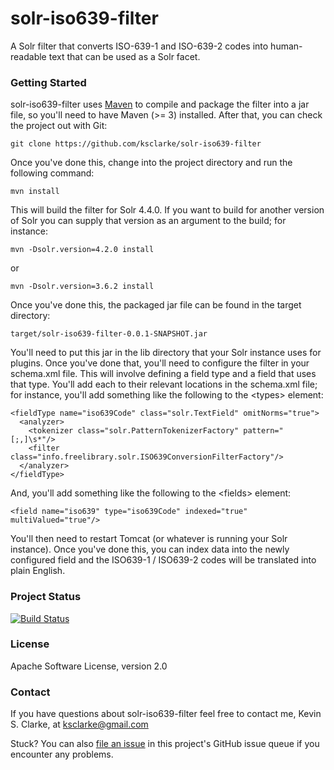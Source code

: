 # solr-iso639-filter

A Solr filter that converts ISO-639-1 and ISO-639-2 codes into human-readable text that can be used as a Solr facet.

### Getting Started

solr-iso639-filter uses [Maven](http://maven.apache.org/) to compile and package the filter into a jar file, so you'll need to have Maven (>= 3) installed.  After that, you can check the project out with Git:

    git clone https://github.com/ksclarke/solr-iso639-filter

Once you've done this, change into the project directory and run the following command:

    mvn install

This will build the filter for Solr 4.4.0.  If you want to build for another version of Solr you can supply that version as an argument to the build; for instance:

    mvn -Dsolr.version=4.2.0 install

or

    mvn -Dsolr.version=3.6.2 install

 Once you've done this, the packaged jar file can be found in the target directory:
 
    target/solr-iso639-filter-0.0.1-SNAPSHOT.jar
    
You'll need to put this jar in the lib directory that your Solr instance uses for plugins.  Once you've done that, you'll need to configure the filter in your schema.xml file.  This will involve defining a field type and a field that uses that type.  You'll add each to their relevant locations in the schema.xml file; for instance, you'll add something like the following to the &lt;types&gt; element:

    <fieldType name="iso639Code" class="solr.TextField" omitNorms="true">
      <analyzer>
        <tokenizer class="solr.PatternTokenizerFactory" pattern="[;,]\s*"/>
        <filter class="info.freelibrary.solr.ISO639ConversionFilterFactory"/>
      </analyzer>
    </fieldType>
    
And, you'll add something like the following to the &lt;fields&gt; element:

    <field name="iso639" type="iso639Code" indexed="true" multiValued="true"/>
    
You'll then need to restart Tomcat (or whatever is running your Solr instance).  Once you've done this, you can index data into the newly configured field and the ISO639-1 / ISO639-2 codes will be translated into plain English.

### Project Status

[![Build Status](https://travis-ci.org/ksclarke/solr-iso639-filter.png?branch=master)](https://travis-ci.org/ksclarke/solr-iso639-filter)

### License

Apache Software License, version 2.0

### Contact

If you have questions about solr-iso639-filter feel free to contact me, Kevin S. Clarke, at ksclarke@gmail.com

Stuck? You can also [file an issue](https://github.com/ksclarke/solr-iso639-filter/issues "GitHub Issue Queue") in this project's GitHub issue queue if you encounter any problems.
